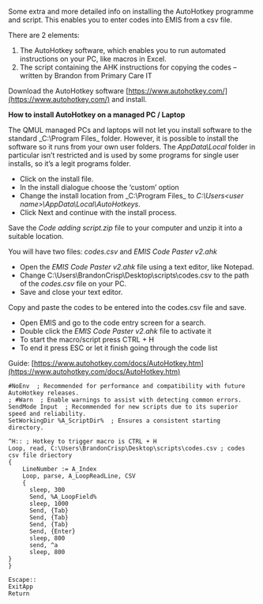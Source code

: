          

Some extra and more detailed info on installing the AutoHotkey programme and script. This enables you to enter codes into EMIS from a csv file.

There are 2 elements:

1.  The AutoHotkey software, which enables you to run automated instructions on your PC, like macros in Excel.
2.  The script containing the AHK instructions for copying the codes – written by Brandon from Primary Care IT

Download the AutoHotkey software [https://www.autohotkey.com/](https://www.autohotkey.com/) and install.

**How to install AutoHotkey on a managed PC / Laptop**

The QMUL managed PCs and laptops will not let you install software to the standard _C:\Program Files\_ folder. However, it is possible to install the software so it runs from your own user folders. The _AppData\Local_ folder in particular isn’t restricted and is used by some programs for single user installs, so it’s a legit programs folder.

-   Click on the install file. 
-   In the install dialogue choose the ‘custom’ option
-   Change the install location from _C:\Program Files\_ to _C:\Users\<user name>\AppData\Local\AutoHotkeys_.
-   Click Next and continue with the install process.

Save the _Code adding script.zip_ file to your computer and unzip it into a suitable location.

You will have two files: _codes.csv_ and _EMIS Code Paster v2.ahk_

-   Open the _EMIS Code Paster v2.ahk_ file using a text editor, like Notepad.
-   Change C:\Users\BrandonCrisp\Desktop\scripts\codes.csv to the path of the _codes.csv_ file on your PC.
-   Save and close your text editor.

Copy and paste the codes to be entered into the codes.csv file and save.

-   Open EMIS and go to the code entry screen for a search.
-   Double click the _EMIS Code Paster v2.ahk_ file to activate it
-   To start the macro/script press CTRL + H
-   To end it press ESC or let it finish going through the code list

Guide: [https://www.autohotkey.com/docs/AutoHotkey.htm](https://www.autohotkey.com/docs/AutoHotkey.htm)

```
#NoEnv  ; Recommended for performance and compatibility with future AutoHotkey releases.
; #Warn  ; Enable warnings to assist with detecting common errors.
SendMode Input  ; Recommended for new scripts due to its superior speed and reliability.
SetWorkingDir %A_ScriptDir%  ; Ensures a consistent starting directory.

^H:: ; Hotkey to trigger macro is CTRL + H
Loop, read, C:\Users\BrandonCrisp\Desktop\scripts\codes.csv ; codes csv file driectory
{
    LineNumber := A_Index
    Loop, parse, A_LoopReadLine, CSV
    {   
      sleep, 300
	  Send, %A_LoopField%
	  sleep, 1000
	  Send, {Tab}
	  Send, {Tab}
	  Send, {Tab}
	  Send, {Enter}
	  sleep, 800
	  send, ^a
	  sleep, 800
}
}

Escape::
ExitApp
Return
```
